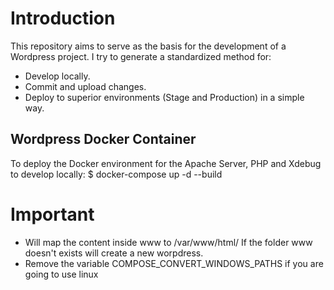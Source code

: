 # Introduction #

This repository aims to serve as the basis for the development of a Wordpress project. I try to generate a standardized method for:

+ Develop locally.
+ Commit and upload changes.
+ Deploy to superior environments (Stage and Production) in a simple way.

## Wordpress Docker Container ##
To deploy the Docker environment for the Apache Server, PHP and Xdebug to develop locally:
    $ docker-compose up -d --build

# Important #
* Will map the content inside www to /var/www/html/ If the folder www doesn't exists will create a new worpdress.
* Remove the variable COMPOSE_CONVERT_WINDOWS_PATHS if you are going to use linux